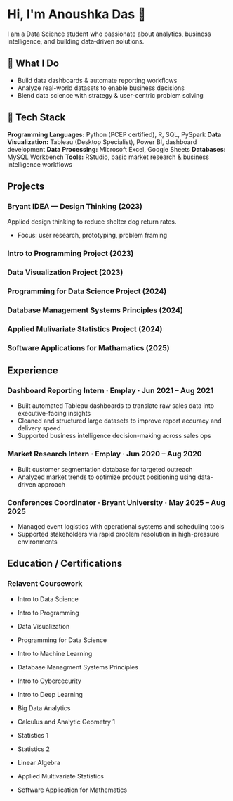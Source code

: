 # Hi, I'm Anoushka Das 👋

I am a Data Science student who passionate about analytics, business intelligence, and building data‑driven solutions.

## 🚀 What I Do

* Build data dashboards & automate reporting workflows
* Analyze real-world datasets to enable business decisions
* Blend data science with strategy & user-centric problem solving

## 🔧 Tech Stack
**Programming Languages:** Python (PCEP certified), R, SQL, PySpark
**Data Visualization:** Tableau (Desktop Specialist), Power BI, dashboard development
**Data Processing:** Microsoft Excel, Google Sheets
**Databases:** MySQL Workbench
**Tools:** RStudio, basic market research & business intelligence workflows

## Projects

### Bryant IDEA — Design Thinking (2023)

Applied design thinking to reduce shelter dog return rates.

* Focus: user research, prototyping, problem framing

### Intro to Programming Project (2023)

### Data Visualization Project (2023)

### Programming for Data Science Project (2024)

### Database Management Systems Principles (2024)

### Applied Mulivariate Statistics Project (2024)

### Software Applications for Mathamatics (2025)

## Experience

### Dashboard Reporting Intern · Emplay · Jun 2021 – Aug 2021

* Built automated Tableau dashboards to translate raw sales data into executive-facing insights
* Cleaned and structured large datasets to improve report accuracy and delivery speed
* Supported business intelligence decision-making across sales ops

### Market Research Intern · Emplay · Jun 2020 – Aug 2020

* Built customer segmentation database for targeted outreach
* Analyzed market trends to optimize product positioning using data-driven approach

### Conferences Coordinator · Bryant University · May 2025 – Aug 2025

* Managed event logistics with operational systems and scheduling tools
* Supported stakeholders via rapid problem resolution in high-pressure environments


## Education / Certifications

### Relavent Coursework
* Intro to Data Science
* Intro to Programming
* Data Visualization
* Programming for Data Science
* Intro to Machine Learning
* Database Managment Systems Principles
* Intro to Cybercecurity
* Intro to Deep Learning
* Big Data Analytics

* Calculus and Analytic Geometry 1
* Statistics 1
* Statistics 2
* Linear Algebra
* Applied Multivariate Statistics
* Software Application for Mathematics




<!--
**anoushkadas/AnoushkaDas** is a ✨ _special_ ✨ repository because its `README.md` (this file) appears on your GitHub profile.

Here are some ideas to get you started:

- 🔭 I’m currently working on ...
- 🌱 I’m currently learning ...
- 👯 I’m looking to collaborate on ...
- 🤔 I’m looking for help with ...
- 💬 Ask me about ...
- 📫 How to reach me: ...
- 😄 Pronouns: ...
- ⚡ Fun fact: ...
-->
